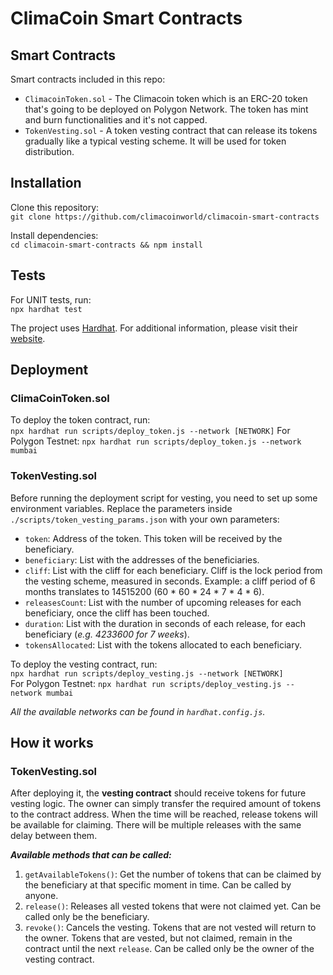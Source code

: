 # ClimaCoin Smart Contracts

## Smart Contracts

Smart contracts included in this repo:
- `ClimacoinToken.sol` - The Climacoin token which is an ERC-20 token that's going to be deployed on Polygon Network. The token has mint and burn functionalities and it's not capped.
- `TokenVesting.sol` - A token vesting contract that can release its tokens gradually like a typical vesting scheme. It will be used for token distribution.

## Installation

Clone this repository:  
`git clone https://github.com/climacoinworld/climacoin-smart-contracts`

Install dependencies:  
`cd climacoin-smart-contracts && npm install`

## Tests

For UNIT tests, run:  
`npx hardhat test`

The project uses [Hardhat](https://hardhat.org/). For additional information, please visit their [website](https://hardhat.org/getting-started/).

## Deployment

### ClimaCoinToken.sol

To deploy the token contract, run:  
`npx hardhat run scripts/deploy_token.js --network [NETWORK]`
For Polygon Testnet:
`npx hardhat run scripts/deploy_token.js --network mumbai`

### TokenVesting.sol

Before running the deployment script for vesting, you need to set up some environment variables. Replace the parameters inside `./scripts/token_vesting_params.json` with your own parameters:  
- `token`: Address of the token. This token will be received by the beneficiary.
- `beneficiary`: List with the addresses of the beneficiaries.
- `cliff`: List with the cliff for each beneficiary. Cliff is the lock period from the vesting scheme, measured in seconds. Example: a cliff period of 6 months translates to 14515200 (60 * 60 * 24 * 7 * 4 * 6).
- `releasesCount`: List with the number of upcoming releases for each beneficiary, once the cliff has been touched.
- `duration`: List with the duration in seconds of each release, for each beneficiary (_e.g. 4233600 for 7 weeks_).
- `tokensAllocated`: List with the tokens allocated to each beneficiary.

To deploy the vesting contract, run:  
`npx hardhat run scripts/deploy_vesting.js --network [NETWORK]`  
For Polygon Testnet:
`npx hardhat run scripts/deploy_vesting.js --network mumbai`

*All the available networks can be found in `hardhat.config.js`.*

## How it works

### TokenVesting.sol

After deploying it, the **vesting contract** should receive tokens for future vesting logic. The owner can simply transfer the required amount of tokens to the contract address. When the time will be reached, release tokens will be available for claiming. There will be multiple releases with the same delay between them.  

***Available methods that can be called:***  

1) `getAvailableTokens()`: Get the number of tokens that can be claimed by the beneficiary at that specific moment in time. Can be called by anyone.
2) `release()`: Releases all vested tokens that were not claimed yet. Can be called only be the beneficiary.
3) `revoke()`: Cancels the vesting. Tokens that are not vested will return to the owner. Tokens that are vested, but not claimed, remain in the contract until the next `release`. Can be called only be the owner of the vesting contract.
